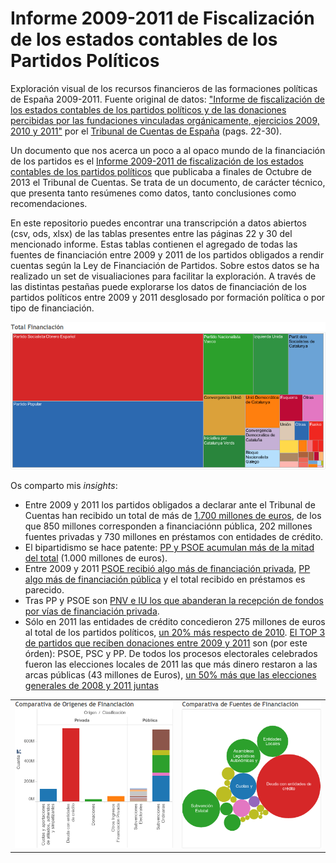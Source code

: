 Informe 2009-2011 de Fiscalización de los estados contables de los Partidos Políticos
=====================================================================================

Exploración visual de los recursos financieros de las formaciones políticas de España 2009-2011. 
Fuente original de datos: <a href="http://www.tcu.es/Layout/DesktopLayout/DetalleInforme.aspx?ID=1001">"Informe de fiscalización de los estados contables de los partidos políticos y de las donaciones percibidas por las fundaciones vinculadas orgánicamente, ejercicios 2009, 2010 y 2011"</a> por el <a href="http://www.tcu.es">Tribunal de Cuentas de España</a> (pags. 22-30).

Un documento que nos acerca un poco a al opaco mundo de la financiación de los partidos es el <a href="http://www.tcu.es/Layout/DesktopLayout/DetalleInforme.aspx?ID=1001">Informe 2009-2011 de fiscalización de los estados contables de los partidos políticos</a> que publicaba a finales de Octubre de 2013 el Tribunal de Cuentas. Se trata de un documento, de carácter técnico, que presenta tanto resúmenes como datos, tanto conclusiones como recomendaciones.

En este repositorio puedes encontrar una transcripción a datos abiertos (csv, ods, xlsx) de las tablas presentes entre las páginas 22 y 30 del mencionado informe. Estas tablas contienen el agregado de todas las fuentes de financiación entre 2009 y 2011 de los partidos obligados a rendir cuentas según la Ley de Financiación de Partidos. Sobre estos datos se ha realizado un set de visualiaciones para facilitar la exploración. A través de las distintas pestañas puede explorarse los datos de financiación de los partidos políticos entre 2009 y 2011 desglosado por formación política o por tipo de financiación.

<a href="http://public.tableausoftware.com/views/FinanciacindePartidosPolticos2009-2011v2/VistazoPorPartidos#1"><img src="./imgs/total_financiacion.png"></img></a>

Os comparto mis <em>insights</em>:
<ul>
<li>Entre 2009 y 2011 los partidos obligados a declarar ante el Tribunal de Cuentas han recibido un total de más de <a href="http://public.tableausoftware.com/views/FinanciacindePartidosPolticos2009-2011v2/ComparativaFuentesFinanciacin">1.700 millones de euros</a>, de los que 850 millones corresponden a financiaciónn pública, 202 millones fuentes privadas y 730 millones en préstamos con entidades de crédito.</li>
<li>El bipartidismo se hace patente: <a href="http://public.tableausoftware.com/views/FinanciacindePartidosPolticos2009-2011v2/TotalFinanciacin#1">PP y PSOE acumulan más de la mitad del total</a> (1.000 millones de euros).</li>
<li>Entre 2009 y 2011 <a href="http://public.tableausoftware.com/shared/WHRKR892Z?:display_count=no">PSOE recibió algo más de financiación privada</a>, <a href="http://public.tableausoftware.com/shared/2RFD8QM4R?:display_count=no">PP algo más de financiación pública</a> y el total recibido en préstamos es parecido.</li>
<li>Tras PP y PSOE son <a href="http://public.tableausoftware.com/shared/HJ34XYB2Q?:display_count=no">PNV e IU los que abanderan la recepción de fondos por vías de financiación privada</a>.</li>
<li>Sólo en 2011 las entidades de crédito concedieron 275 millones de euros al total de los partidos políticos, <a href="http://public.tableausoftware.com/shared/53BKKP8K6?:display_count=no">un 20% más respecto de 2010</a>. <a href="http://public.tableausoftware.com/shared/JF4J7JPGP?:display_count=no">El TOP 3 de partidos que reciben donaciones entre 2009 y 2011</a> son (por este órden): PSOE, PSC y PP. De todos los procesos electorales celebrados fueron las elecciones locales de 2011 las que más dinero restaron a las arcas públicas (43 millones de Euros), <a href="http://public.tableausoftware.com/shared/7HQZRBH7T?:display_count=no">un 50% más que las elecciones generales de 2008 y 2011 juntas</a></li>
</ul>

<table>
<tr>
<td><a href="http://public.tableausoftware.com/views/FinanciacindePartidosPolticos2009-2011v2/VistazoPorTipoFinanciacin#1"><img src="./imgs/comparativa_origen_financiacion.png"></img></a></td>
<td><a href="http://public.tableausoftware.com/views/FinanciacindePartidosPolticos2009-2011v2/VistazoPorTipoFinanciacin#1"><img src="./imgs/comparativa_fuentes_financiacion.png"></img></a></td>
</tr>
</table>
